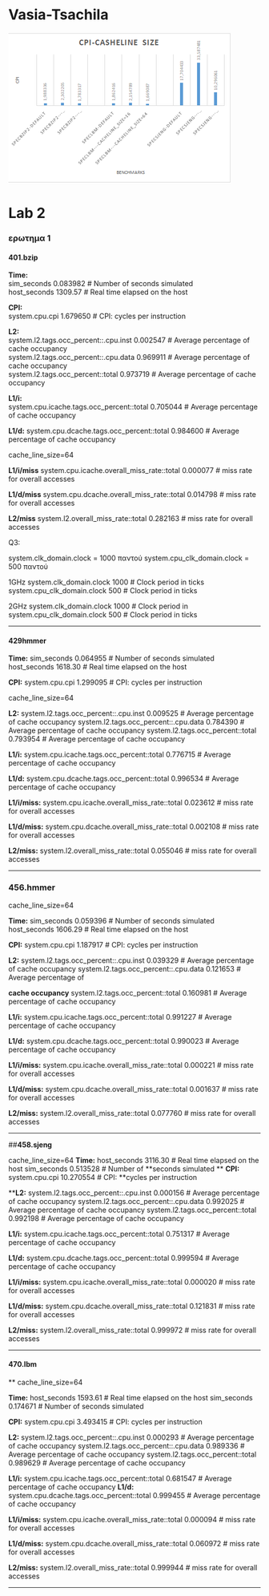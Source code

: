 # Vasia-Tsachila
![What is this](myimage.png)
# Lab 2
### ερωτημα 1

#### **401.bzip**
**Time:**                                                                                                         
sim_seconds                              	0.083982                   	# Number of seconds simulated                              
host_seconds                              	1309.57                   	# Real time elapsed on the host

**CPI:**                                                                                               
system.cpu.cpi                           	1.679650                   	# CPI: cycles per instruction

**L2:**                                                                                                          
system.l2.tags.occ_percent::.cpu.inst    	0.002547                   	# Average percentage of cache occupancy          
system.l2.tags.occ_percent::.cpu.data    	0.969911                   	# Average percentage of cache occupancy           
system.l2.tags.occ_percent::total        	0.973719                   	# Average percentage of cache occupancy                     

**L1/i:**                                                                                                                    
system.cpu.icache.tags.occ_percent::total     0.705044                      # Average percentage of cache occupancy

**L1/d:**
system.cpu.dcache.tags.occ_percent::total 	0.984600                   	# Average percentage of cache occupancy

cache_line_size=64

**L1/i/miss**
system.cpu.icache.overall_miss_rate::total 	0.000077                   	# miss rate for overall accesses

**L1/d/miss**
system.cpu.dcache.overall_miss_rate::total 	0.014798                   	# miss rate for overall accesses

**L2/miss**
system.l2.overall_miss_rate::total       	0.282163                   	# miss rate for overall accesses


Q3: 

system.clk_domain.clock                 =     1000   παντού 
system.cpu_clk_domain.clock          =     500    παντού 

1GHz
system.clk_domain.clock                      	1000                   	# Clock period in ticks
system.cpu_clk_domain.clock                   	500                   	# Clock period in ticks

2GHz
system.clk_domain.clock                      	1000                   	# Clock period in 
system.cpu_clk_domain.clock                   	500                   	# Clock period in ticks





------------------------------------------------------------------------------------------------------

#### **429hmmer**
**Time:**
sim_seconds                              	0.064955                   	# Number of seconds simulated
host_seconds                              	1618.30                   	# Real time elapsed on the host

**CPI:**
system.cpu.cpi                           	1.299095                   	# CPI: cycles per instruction

cache_line_size=64

**L2:**
system.l2.tags.occ_percent::.cpu.inst    	0.009525                   	# Average percentage of cache occupancy
system.l2.tags.occ_percent::.cpu.data    	0.784390                   	# Average percentage of cache occupancy
system.l2.tags.occ_percent::total        	0.793954                   	# Average percentage of cache occupancy

**L1/i:**
system.cpu.icache.tags.occ_percent::total 	0.776715                   	# Average percentage of cache occupancy

**L1/d:**
system.cpu.dcache.tags.occ_percent::total 	0.996534                   	# Average percentage of cache occupancy

**L1/i/miss:**
system.cpu.icache.overall_miss_rate::total 	0.023612                   	# miss rate for overall accesses

**L1/d/miss:**
system.cpu.dcache.overall_miss_rate::total 	0.002108                   	# miss rate for overall accesses

**L2/miss:**
system.l2.overall_miss_rate::total       	0.055046                   	# miss rate for overall accesses

--------------------------------------------------------------------------------------------------------

### **456.hmmer**

cache_line_size=64

**Time:**
sim_seconds                              	0.059396                   	# Number of seconds simulated
host_seconds                              	1606.29                   	# Real time elapsed on the host

**CPI:**
system.cpu.cpi                           	1.187917                   	# CPI: cycles per instruction

**L2:**
system.l2.tags.occ_percent::.cpu.inst    	0.039329                   	# Average percentage of cache occupancy
system.l2.tags.occ_percent::.cpu.data    	0.121653                   	# Average percentage of 

**cache occupancy**
system.l2.tags.occ_percent::total        	0.160981                   	# Average percentage of cache occupancy

**L1/i:**
system.cpu.icache.tags.occ_percent::total 	0.991227                   	# Average percentage of cache occupancy

**L1/d:**
system.cpu.dcache.tags.occ_percent::total 	0.990023                   	# Average percentage of cache occupancy

**L1/i/miss:**
system.cpu.icache.overall_miss_rate::total 	0.000221                   	# miss rate for overall accesses

**L1/d/miss:**
system.cpu.dcache.overall_miss_rate::total 	0.001637                   	# miss rate for overall accesses

**L2/miss:**
system.l2.overall_miss_rate::total       	0.077760                   	# miss rate for overall accesses


-------------------------------------------------------------------------
 ##**458.sjeng**

cache_line_size=64
**Time:**
host_seconds                              	3116.30                   	# Real time elapsed on the host
sim_seconds                              	0.513528                   	# Number of **seconds simulated
**
**CPI:**
system.cpu.cpi                          	10.270554                   	# CPI: **cycles per instruction

****L2:**
system.l2.tags.occ_percent::.cpu.inst    	0.000156                   	# Average percentage of cache occupancy
system.l2.tags.occ_percent::.cpu.data    	0.992025                   	# Average percentage of cache occupancy
system.l2.tags.occ_percent::total        	0.992198                   	# Average percentage of cache occupancy

**L1/i:**
system.cpu.icache.tags.occ_percent::total 	0.751317                   	# Average percentage of cache occupancy

**L1/d:**
system.cpu.dcache.tags.occ_percent::total 	0.999594                   	# Average percentage of cache occupancy

**L1/i/miss:**
system.cpu.icache.overall_miss_rate::total 	0.000020                   	# miss rate for overall accesses

**L1/d/miss:**
system.cpu.dcache.overall_miss_rate::total 	0.121831                   	# miss rate for overall accesses

**L2/miss:**
system.l2.overall_miss_rate::total       	0.999972                   	# miss rate for overall accesses


-------------------------------------------------------------------------------------------------------------

#### **470.lbm**
**
cache_line_size=64

**Time:**
host_seconds                              	1593.61                   	# Real time elapsed on the host
sim_seconds                              	0.174671                   	# Number of seconds simulated

**CPI:**
system.cpu.cpi                           	3.493415                   	# CPI: cycles per instruction

**L2:**
system.l2.tags.occ_percent::.cpu.inst    	0.000293                   	# Average percentage of cache occupancy
system.l2.tags.occ_percent::.cpu.data    	0.989336                   	# Average percentage of cache occupancy
system.l2.tags.occ_percent::total        	0.989629                   	# Average percentage of cache occupancy

**L1/i:**
system.cpu.icache.tags.occ_percent::total 	0.681547                   	# Average percentage of cache occupancy
**L1/d:**
system.cpu.dcache.tags.occ_percent::total 	0.999455                   	# Average percentage of cache occupancy

**L1/i/miss:**
system.cpu.icache.overall_miss_rate::total 	0.000094                   	# miss rate for overall accesses

**L1/d/miss:**
system.cpu.dcache.overall_miss_rate::total 	0.060972                   	# miss rate for overall accesses

**L2/miss:**
system.l2.overall_miss_rate::total       	0.999944                   	# miss rate for overall accesses


----------------------------------------------------------------------------------------------------------------







